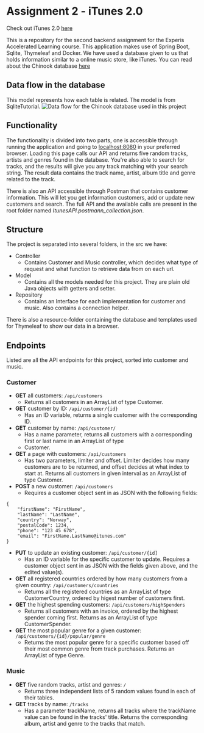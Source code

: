 # Assignment 2 - iTunes 2.0

Check out iTunes 2.0 [here](https://itunes-v2.herokuapp.com)

This is a repository for the second backend assignment for the Experis Accelerated Learning course.
This application makes use of Spring Boot, Sqlite, Thymeleaf and Docker. We have used a database given to us that holds
information similar to a online music store, like iTunes. You can read about the Chinook database [here](https://www.sqlitetutorial.net/sqlite-sample-database/)

## Data flow in the database
This model represents how each table is related. The model is from SqliteTutorial.
![Data flow for the Chinook database used in this project](https://www.sqlitetutorial.net/wp-content/uploads/2015/11/sqlite-sample-database-color.jpg)

## Functionality

The functionality is divided into two parts, one is accessible through running
the application and going to [localhost:8080](http://localhost:8080/) in your preferred browser. Loading this page calls our API and returns five
random tracks, artists and genres found in the database. You're also able to search for tracks, and the results
will give you any track matching with your search string. The result data contains the track name, artist, album title and
genre related to the track.

There is also an API accessible through Postman that contains customer information. This will let you get information
customers, add or update new customers and search. The full API and the available calls are present in the root folder named _ItunesAPI.postmann_collection.json_.

## Structure

The project is separated into several folders, in the src we have:
- Controller
    - Contains Customer and Music controller, which decides what type of request and what function to retrieve data from
      on each url.
- Model
    - Contains all the models needed for this project. They are plain old Java objects with getters and setter.
- Repository
    - Contains an Interface for each implementation for customer and music. Also contains a connection helper.

There is also a resource-folder containing the database and templates used for Thymeleaf to show our data in a browser.

## Endpoints
Listed are all the API endpoints for this project, sorted into customer and music.
### Customer
- **GET** all customers: `/api/customers`
  - Returns all customers in an ArrayList of type Customer.
- **GET** customer by ID: `/api/customer/{id}`
  - Has an ID variable, returns a single customer with the corresponding ID.
- **GET** customer by name: `/api/customer/`
  - Has a name parameter, returns all customers with a corresponding first or last name in an ArrayList of type 
  - Customer.
- **GET** a page with customers: `/api/customers`
  - Has two parameters, limiter and offset. Limiter decides how many customers are to be returned, and offset decides at
  what index to start at. Returns all customers in given interval as an ArrayList of type Customer.
- **POST** a new customer: `/api/customers`
  - Requires a customer object sent in as JSON with the following fields:
```
{
    "firstName": "FirstName",
    "lastName": "LastName",
    "country": "Norway",
    "postalCode": 1234,
    "phone": "123 45 678",
    "email": "FirstName.LastName@itunes.com"
}
```
- **PUT** to update an existing customer: `/api/customer/{id]`
  - Has an ID variable for the specific customer to update. Requires a customer object sent in as JSON with the fields given above, and the edited value(s).
- **GET** all registered countries ordered by how many customers from a given country: `/api/customers/countries`
  - Returns all the registered countries as an ArrayList of type CustomerCountry, ordered by higest number of customers 
  first.
- **GET** the highest spending customers: `/api/customers/highSpenders`
  - Returns all customers with an invoice, ordered by the highest spender coming first. Returns as an ArrayList of type CustomerSpender.
- **GET** the most popular genre for a given customer: `/api/customers/{id}/popular/genre`
  - Returns the most popular genre for a specific customer based off their most common genre from track purchases. Returns an ArrayList of type Genre.

### Music
- **GET** five random tracks, artist and genres: `/`
  - Returns three independent lists of 5 random values found in each of their tables.
- **GET** tracks by name: `/tracks`
  - Has a parameter trackName, returns all tracks where the trackName value can be found in the tracks' title. Returns 
  the corresponding album, artist and genre to the tracks that match.
